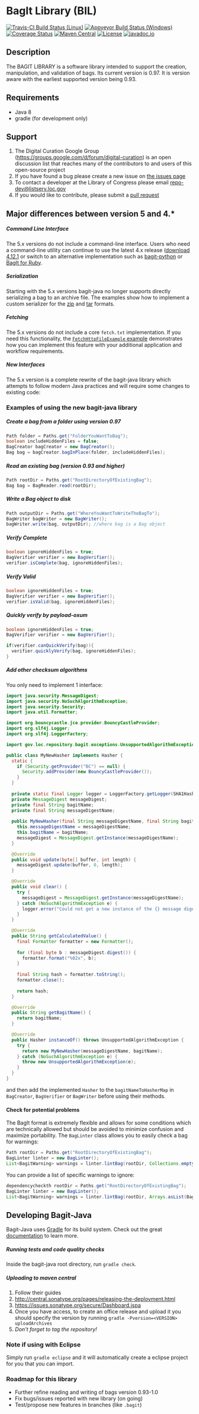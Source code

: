 # BagIt Library (BIL)
[![Travis-CI Build Status (Linux)](https://travis-ci.org/LibraryOfCongress/bagit-java.svg?branch=master)](https://travis-ci.org/LibraryOfCongress/bagit-java)
[![Appveyor Build Status (Windows)](https://ci.appveyor.com/api/projects/status/ilsnisus965d56n6?svg=true)](https://ci.appveyor.com/project/johnscancella/bagit-java)
[![Coverage Status](https://coveralls.io/repos/github/LibraryOfCongress/bagit-java/badge.svg?branch=master)](https://coveralls.io/github/LibraryOfCongress/bagit-java?branch=master)
[![Maven Central](https://img.shields.io/badge/maven%20central-4.12.1-brightgreen.svg)](http://search.maven.org/#artifactdetails%7Cgov.loc%7Cbagit%7C4.12.1%7Cjar)
[![License](https://img.shields.io/badge/License-Public--Domain-blue.svg)](https://github.com/LibraryOfCongress/bagit-java/blob/master/LICENSE.txt)
[![javadoc.io](https://img.shields.io/badge/javadoc.io-4.12.1-blue.svg)](http://www.javadoc.io/doc/gov.loc/bagit/4.12.1)

[//]: # (see https://github.com/jirutka/maven-badges once you have deployed past 5.0-BETA on maven central so that it will automatically update)
[//]: # (see https://github.com/moznion/javadocio-badges for automatic javadoc)

## Description
The BAGIT LIBRARY is a software library intended to support the creation,
manipulation, and validation of bags. Its current version is 0.97. It is version aware with the earliest
supported version being 0.93.

## Requirements
* Java 8
* gradle (for development only)

## Support
1. The Digital Curation Google Group (https://groups.google.com/d/forum/digital-curation) is an open discussion list that reaches many of the contributors to and users of this open-source project
2. If you have found a bug please create a new issue on [the issues page](https://github.com/LibraryOfCongress/bagit-java/issues)
3. To contact a developer at the Library of Congress please email repo-dev@listserv.loc.gov
4. If you would like to contribute, please submit a [pull request](https://help.github.com/articles/creating-a-pull-request/)

## Major differences between version 5 and 4.*
##### Command Line Interface

The 5.x versions do not include a command-line interface.
Users who need a command-line utility can continue to use the latest 4.x release
([download 4.12.1](https://github.com/LibraryOfCongress/bagit-java/releases/download/v4.12.1/bagit-4.12.1.zip)
or switch to an alternative implementation such as
[bagit-python](https://github.com/LibraryOfCongress/bagit-python) or
[BagIt for Ruby](https://github.com/tipr/bagit).

##### Serialization
Starting with the 5.x versions bagit-java no longer supports directly
serializing a bag to an archive file. The examples show how to implement a
custom serializer for the
[zip](https://github.com/LibraryOfCongress/bagit-java/blob/master/src/test/java/gov/loc/repository/bagit/examples/serialization/CreateZipBagExample.java)
and
[tar](https://github.com/LibraryOfCongress/bagit-java/blob/master/src/test/java/gov/loc/repository/bagit/examples/serialization/CreateTarBagExample.java)
formats.

##### Fetching
The 5.x versions do not include a core `fetch.txt` implementation. If you need
this functionality, the
[`FetchHttpFileExample` example](https://github.com/LibraryOfCongress/bagit-java/blob/master/src/test/java/gov/loc/repository/bagit/examples/fetching/FetchHttpFileExample.java)
demonstrates how you can implement this feature with your additional application
and workflow requirements.

##### New Interfaces

The 5.x version is a complete rewrite of the bagit-java library which attempts
to follow modern Java practices and will require some changes to existing code:

### Examples of using the new bagit-java library

##### Create a bag from a folder using version 0.97
```java
Path folder = Paths.get("FolderYouWantToBag");
boolean includeHiddenFiles = false;
BagCreator bagCreator = new BagCreator();
Bag bag = bagCreator.bagInPlace(folder, includeHiddenFiles);
```

##### Read an existing bag (version 0.93 and higher)
```java
Path rootDir = Paths.get("RootDirectoryOfExistingBag");
Bag bag = BagReader.read(rootDir);
```

##### Write a Bag object to disk
```java
Path outputDir = Paths.get("WhereYouWantToWriteTheBagTo");
BagWriter bagWriter = new BagWriter();
bagWriter.write(bag, outputDir); //where bag is a Bag object
```

##### Verify Complete
```java
boolean ignoreHiddenFiles = true;
BagVerifier verifier = new BagVerifier();
verifier.isComplete(bag, ignoreHiddenFiles);
```

##### Verify Valid
```java
boolean ignoreHiddenFiles = true;
BagVerifier verifier = new BagVerifier();
verifier.isValid(bag, ignoreHiddenFiles);
```

##### Quickly verify by payload-oxum
```java
boolean ignoreHiddenFiles = true;
BagVerifier verifier = new BagVerifier();

if(verifier.canQuickVerify(bag)){
  verifier.quicklyVerify(bag, ignoreHiddenFiles);
}
```

##### Add other checksum algorithms

You only need to implement 1 interface:

```java
import java.security.MessageDigest;
import java.security.NoSuchAlgorithmException;
import java.security.Security;
import java.util.Formatter;

import org.bouncycastle.jce.provider.BouncyCastleProvider;
import org.slf4j.Logger;
import org.slf4j.LoggerFactory;

import gov.loc.repository.bagit.exceptions.UnsupportedAlgorithmException;

public class MyNewHasher implements Hasher {
  static {
    if (Security.getProvider("BC") == null) {
      Security.addProvider(new BouncyCastleProvider());
    }
  }
  
  private static final Logger logger = LoggerFactory.getLogger(SHA1Hasher.class);
  private MessageDigest messageDigest;
  private final String bagitName;
  private final String messageDigestName;
  
  public MyNewHasher(final String messageDigestName, final String bagitName) throws NoSuchAlgorithmException {
    this.messageDigestName = messageDigestName;
    this.bagitName = bagitName;
    messageDigest = MessageDigest.getInstance(messageDigestName);
  }

  @Override
  public void update(byte[] buffer, int length) {
    messageDigest.update(buffer, 0, length);
  }

  @Override
  public void clear() {
    try {
      messageDigest = MessageDigest.getInstance(messageDigestName);
    } catch (NoSuchAlgorithmException e) {
      logger.error("Could not get a new instance of the {} message digest", messageDigestName, e);
    }
  }

  @Override
  public String getCalculatedValue() {
    final Formatter formatter = new Formatter();
    
    for (final byte b : messageDigest.digest()) {
      formatter.format("%02x", b);
    }
    
    final String hash = formatter.toString();
    formatter.close();
    
    return hash;
  }

  @Override
  public String getBagitName() {
    return bagitName;
  }

  @Override
  public Hasher instanceOf() throws UnsupportedAlgorithmException {
    try {
      return new MyNewHasher(messageDigestName, bagitName);
    } catch (NoSuchAlgorithmException e) {
      throw new UnsupportedAlgorithmException(e);
    }
  }
}
```

and then add the implemented `Hasher` to the `bagitNameToHasherMap` in `BagCreator`, `BagVerifier` or 
`BagWriter` before using their methods.

#### Check for potential problems

The BagIt format is extremely flexible and allows for some conditions which are
technically allowed but should be avoided to minimize confusion and maximize
portability. The `BagLinter` class allows you to easily check a bag for
warnings:

```java
Path rootDir = Paths.get("RootDirectoryOfExistingBag");
BagLinter linter = new BagLinter();
List<BagitWarning> warnings = linter.lintBag(rootDir, Collections.emptyList());
```

You can provide a list of specific warnings to ignore:

```java
dependencycheckth rootDir = Paths.get("RootDirectoryOfExistingBag");
BagLinter linter = new BagLinter();
List<BagitWarning> warnings = linter.lintBag(rootDir, Arrays.asList(BagitWarning.OLD_BAGIT_VERSION);
```

## Developing Bagit-Java
Bagit-Java uses [Gradle](https://gradle.org/) for its build system. Check out the great [documentation](https://docs.gradle.org/current/userguide/userguide_single.html) to learn more.
##### Running tests and code quality checks
Inside the bagit-java root directory, run `gradle check`.
##### Uploading to maven central
1. Follow their guides
  1. http://central.sonatype.org/pages/releasing-the-deployment.html
  2. https://issues.sonatype.org/secure/Dashboard.jspa
2. Once you have access, to create an office release and upload it you should specify the version by running `gradle -Pversion=<VERSION> uploadArchives`
  1. *Don't forget to tag the repository!*

### Note if using with Eclipse
Simply run `gradle eclipse` and it will automatically create a eclipse project for you that you can import.

### Roadmap for this library
* Further refine reading and writing of bags version 0.93-1.0
* Fix bugs/issues reported with new library (on going)
* Test/propose new features in branches (like `.bagit`)
